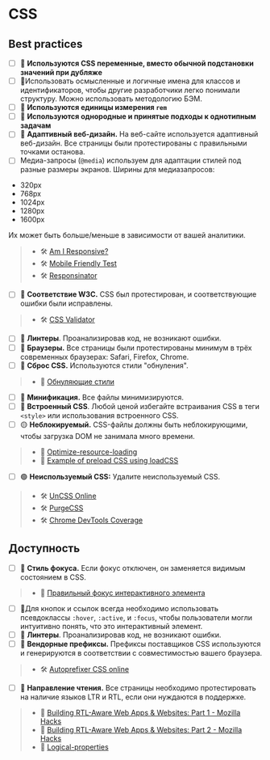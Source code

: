 # CSS

## Best practices

- [ ] 🔴 **Используются CSS переменные, вместо обычной подстановки значений при дубляже**
- [ ] 🔴Использовать осмысленные и логичные имена для классов и идентификаторов, чтобы другие разработчики легко понимали структуру. Можно использовать методологию БЭМ.
- [ ] 🔴 **Используются единицы измерения `rem`**
- [ ] 🔴 **Используются однородные и принятые подходы к однотипным задачам**
- [ ] 🔴 **Адаптивный веб-дизайн.** На веб-сайте используется адаптивный веб-дизайн. Все страницы были протестированы с правильными точками останова.
- [ ] Медиа-запросы (`@media`) используем для адаптации стилей под разные размеры экранов. Ширины для медиазапросов:

- 320px
- 768px
- 1024px
- 1280px
- 1600px

Их может быть больше/меньше в зависимости от вашей аналитики.

> - 🛠 [Am I Responsive?](http://ami.responsivedesign.is/)
> - 🛠 [Mobile Friendly Test](https://search.google.com/test/mobile-friendly)
> - 🛠 [Responsinator](https://www.responsinator.com/)

- [ ] 🔴 **Соответствие W3C.** CSS был протестирован, и соответствующие ошибки были исправлены.

> - 🛠 [CSS Validator](https://jigsaw.w3.org/css-validator/)

- [ ] 🔴 **Линтеры**. Проанализировав код, не возникают ошибки.
- [ ] 🔴 **Браузеры.** Все страницы были протестированы минимум в трёх современных браузерах: Safari, Firefox, Chrome.
- [ ] 🔴 **Сброс CSS.** Используются стили "обнуления".

> - 🤠 [Обнуляющие стили](../../../../технологии/CSS/готовые%20решения/Обнуляющие%20стили.md)

- [ ] 🔴 **Минификация.** Все файлы минимизируются.
- [ ] 🔴 **Встроенный CSS**. Любой ценой избегайте встраивания CSS в теги `<style>` или использования встроенного CSS.
- [ ] 🟡 **Неблокируемый.** CSS-файлы должны быть неблокирующими, чтобы загрузка DOM не занимала много времени.

> - 📖 [Optimize-resource-loading](https://web.dev/learn/performance/optimize-resource-loading?continue=https%3A%2F%2Fweb.dev%2Flearn%2Fperformance&hl=ru#article-https://web.dev/learn/performance/optimize-resource-loading&hl=ru)
> - 📖 [Example of preload CSS using loadCSS](https://gist.github.com/thedaviddias/c24763b82b9991e53928e66a0bafc9bf)

- [ ] 🟢 **Неиспользуемый CSS:** Удалите неиспользуемый CSS.

> - 🛠 [UnCSS Online](https://uncss-online.com/)
> - 🛠 [PurgeCSS](https://github.com/FullHuman/purgecss)
> - 🛠 [Chrome DevTools Coverage](https://developer.chrome.com/docs/devtools/coverage/)

## Доступность

- [ ] 🔴 **Стиль фокуса.** Если фокус отключен, он заменяется видимым состоянием в CSS.

> - 🤠 [Правильный фокус интерактивного элемента](../../../../технологии/CSS/готовые%20решения/Правильный%20фокус%20интерактивного%20элемента.md)

- [ ] 🔴Для кнопок и ссылок всегда необходимо использовать псевдоклассы `:hover`, `:active`, и `:focus`, чтобы пользователи могли интуитивно понять, что это интерактивный элемент.
- [ ] 🔴 **Линтеры**. Проанализировав код, не возникают ошибки.
- [ ] 🔴 **Вендорные префиксы.** Префиксы поставщиков CSS используются и генерируются в соответствии с совместимостью вашего браузера.

> - 🛠 [Autoprefixer CSS online](https://autoprefixer.github.io/)

- [ ] 🔴 **Направление чтения.** Все страницы необходимо протестировать на наличие языков LTR и RTL, если они нуждаются в поддержке.

> - 📖 [Building RTL-Aware Web Apps & Websites: Part 1 - Mozilla Hacks](https://hacks.mozilla.org/2015/09/building-rtl-aware-web-apps-and-websites-part-1/)
> - 📖 [Building RTL-Aware Web Apps & Websites: Part 2 - Mozilla Hacks](https://hacks.mozilla.org/2015/10/building-rtl-aware-web-apps-websites-part-2/)
> - 📖 [Logical-properties](https://web.dev/learn/css/logical-properties?hl=ru)
